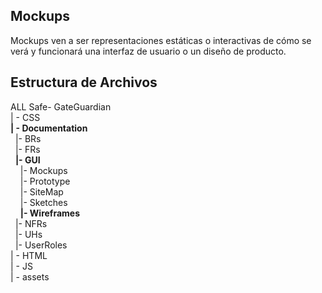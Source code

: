 ## **Mockups**

Mockups ven a ser representaciones estáticas o interactivas de cómo se verá y funcionará una interfaz de usuario o un diseño de producto. 

## Estructura de Archivos

ALL Safe- GateGuardian<br>
| - CSS<br>
**| - Documentation**<br>
&nbsp;&nbsp;|- BRs<br>
&nbsp;&nbsp;|- FRs<br>
&nbsp;&nbsp;**|- GUI**<br>
&nbsp;&nbsp;&nbsp;&nbsp;|- Mockups<br>
&nbsp;&nbsp;&nbsp;&nbsp;|- Prototype<br>
&nbsp;&nbsp;&nbsp;&nbsp;|- SiteMap<br>
&nbsp;&nbsp;&nbsp;&nbsp;|- Sketches<br>
&nbsp;&nbsp;&nbsp;&nbsp;**|- Wireframes**<br>
&nbsp;&nbsp;|- NFRs<br>
&nbsp;&nbsp;|- UHs<br>
&nbsp;&nbsp;|- UserRoles<br>
| - HTML<br>
| - JS<br>
| - assets<br>